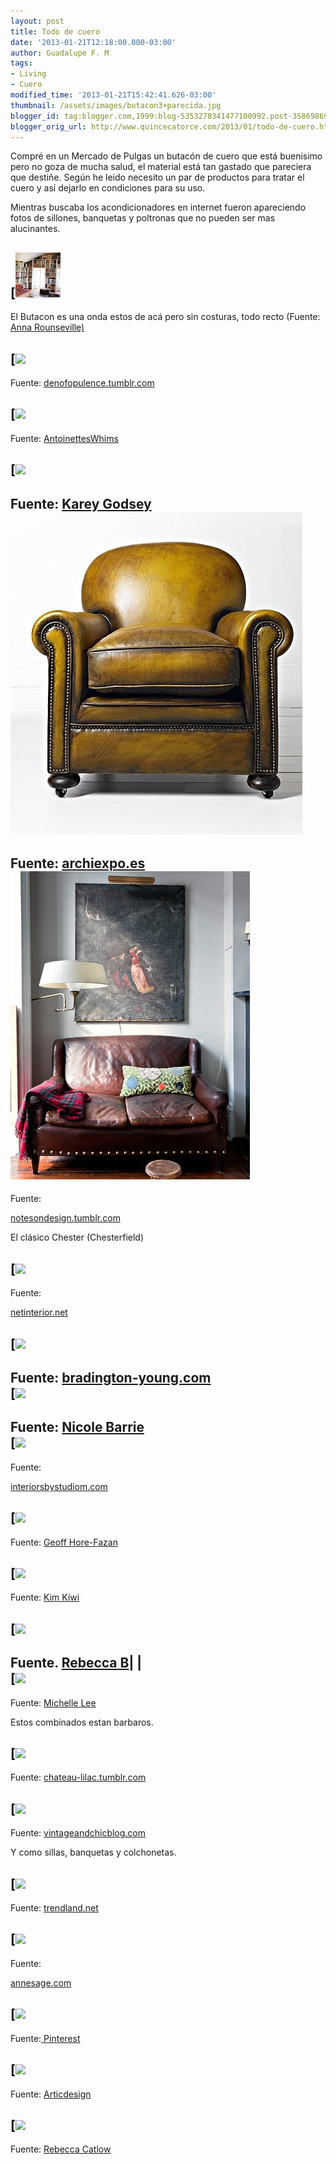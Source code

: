 ```yaml
---
layout: post
title: Todo de cuero
date: '2013-01-21T12:18:00.000-03:00'
author: Guadalupe F. M
tags:
- Living
- Cuero
modified_time: '2013-01-21T15:42:41.626-03:00'
thumbnail: /assets/images/butacon3+parecida.jpg
blogger_id: tag:blogger.com,1999:blog-5353278341477100992.post-3586986956178210886
blogger_orig_url: http://www.quincecatorce.com/2013/01/todo-de-cuero.html
---
```


Compré en un Mercado de Pulgas un butacón de cuero que está buenisimo pero no goza de mucha salud, el material está tan gastado que pareciera que destiñe. Según he leido necesito un par de productos para tratar el cuero y así dejarlo en condiciones para su uso.

  


Mientras buscaba los acondicionadores en internet fueron apareciendo fotos de sillones, banquetas y poltronas que no pueden ser mas alucinantes.

  


[![](/assets/images/butacon3+parecida.jpg)  
---  
El Butacon es una onda estos de acá pero sin costuras, todo recto  (Fuente: [Anna Rounseville)](http://pinterest.com/annarounseville/)  
  
  


  


[![](/assets/images/sillom+13.jpg)  
---  
Fuente: [denofopulence.tumblr.com](http://denofopulence.tumblr.com/post/14984007945)  
  
  


[![](/assets/images/sillom12.jpg)  
---  
Fuente: [AntoinettesWhims](http://pinterest.com/antoinetteswhim/)  
  
 

[![](/assets/images/sillom11.jpg)  
---  
Fuente: [Karey Godsey](http://pinterest.com/kareygodsey/)  
![](/assets/images/cuerito.jpg)  
---  
Fuente: [archiexpo.es](http://www.archiexpo.es/prod/fleming-howland/sillones-clasicos-de-estilo-chesterfield-9600-17451.html)  
![](/assets/images/sillon+15.jpg)  
---  
Fuente:    


[notesondesign.tumblr.com](http://notesondesign.tumblr.com/page/27)  
  
  


El clásico Chester (Chesterfield)

  


[![](/assets/images/sillon+4.jpg)  
---  
Fuente:   


[netinterior.net](http://www.netinterior.net/2012/02/03/28-modern-living-room-ideas-luxury-leather-furniture/#axzz1l3jJwaLC)  
  
[![](/assets/images/sillon+3.jpg)  
---  
Fuente: [bradington-young.com](http://www.bradington-young.com/american-leather-furniture-details.asp?cat=CR&pid=36590000&name=CAMBRIDGE&desc=3-WAY%20LOUNGER%20W/BRASS%20NAILS&style=3659)  
[![](/assets/images/sillon+5.jpg)  
---  
Fuente: [Nicole Barrie](http://pinterest.com/nicbarrie/)  
[![](/assets/images/sillon+7.jpg)  
---  
Fuente:    


[interiorsbystudiom.com](http://www.interiorsbystudiom.com/blog/wp-content/uploads/2012/08/living.jpeg)  
  
  


[![](/assets/images/sillon+6.jpg)  
---  
Fuente: [Geoff Hore-Fazan](http://pinterest.com/geofffazan/)  
  
  


[![](/assets/images/sillon+8.jpg)  
---  
Fuente: [Kim Kiwi](http://pinterest.com/KimKimKim/)  
  
  


[![](/assets/images/sillonm10.jpg)  
---  
Fuente. [Rebecca B](http://pinterest.com/thechairwoman/)| |   
[![](/assets/images/sillonm+9.jpg)  
---  
Fuente: [Michelle Lee](http://pinterest.com/michellelee/)  
  
  


Estos combinados estan barbaros.

  


[![](/assets/images/sillom+combinado.jpg)  
---  
Fuente: [chateau-lilac.tumblr.com](http://chateau-lilac.tumblr.com/post/12525651845)  
  
  


[![](/assets/images/sillon+cominado+2.jpg)  
---  
Fuente: [vintageandchicblog.com](http://www.vintageandchicblog.com/)  
  
  


 Y como sillas, banquetas y colchonetas.

  


[![](/assets/images/butacon+1.jpg)  
---  
Fuente: [trendland.net](http://trendland.net/leather-furniture-by-tortie-hoare/)  
  
[![](/assets/images/butacon+4+BKF.jpg)  
---  
Fuente:    


[annesage.com](http://www.annesage.com/blog/2010/05/chairs-of-the-world-the-butterfly-chair.html)  
  
  
[![](/assets/images/butacon2.jpg)  
---  
Fuente:[ Pinterest](http://pinterest.com/dennord/furniture-by-design/)  
  
[![](/assets/images/butacon5.jpg)  
---  
Fuente: [Articdesign](http://articdesign.blogspot.com.ar/)  
  
  


  


[![](/assets/images/colconeta.jpg)  
---  
Fuente: [Rebecca Catlow](http://pinterest.com/rebeccacatlow/)  
  
  


  


  


  

